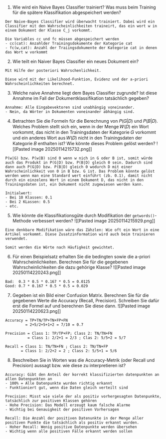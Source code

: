 1. Wie wird ein Naive Bayes Classifier trainiert? Was muss beim Training für die spätere Klassifikation abgespeichert werden?

```
Der Naive-Bayes Classifier wird überwacht trainiert. Dabei wird ein Classifier mit den Wahrscheinlichkeiten traineirt, das ein wort w in einem Dokument der Klasse C_j vorkommt.

Die Variables cc und fc müssen abgespeichert werden
- cc(cat): Anzahlder Trainingsdokumente der Kategorie cat
- fc(w,cat): Anzahl der Traiingsdokumente der Kategorie cat in denen das Wort w vorkommt
```

2. Wie teilt ein Naiver Bayes Classifier ein neues Dokument ein?

```
Mit Hilfe der posteriori Wahrschenlichkeit.

Diese wird mit der Likelihood-Funktion, Evidenz und der a-priori Wahrscheinlichkeiten berechnet.
```

3. Welche naive Annahme liegt dem Bayes Classifier zugrunde? Ist diese Annahme im Fall der Dokumentklassifikation tatsächlich gegeben?

```
Annahme: Alle Eingabevektoren sind unabhängig voneinander.
- Nein, da Wörter in Dokumenten voneinander abhängig sind.
```

4. Betrachten Sie die Formeln für die Berechnung von 𝑃(𝐺|𝐷) und 𝑃(𝐵|𝐷). Welches Problem stellt sich ein, wenn in der Menge 𝑊(𝐷) ein Wort vorkommt, das nicht in den Trainingsdaten der Kategorie 𝐺 vorkommt und ein anderes Wort aus 𝑊(𝐷) nicht in den Trainingsdaten der Kategorie 𝐵 enthalten ist? Wie könnte dieses Problem gelöst werden?
![[Pasted image 20250114215732.png]]

```
P(w|G) bzw. P(w|B) sind 0 wenn w nich in G oder B ist, somit würde auch das Produkt in P(G|D) bzw. P(B|D) gleich 0 sein. Dadurch sind dann auch P(G|D) bzw. P(B|D) gleich 0 wodurch D mit einer Wahrscheinlichkeit von 0 in B bzw. G ist. Das Problem könnte gelöst werden wenn man eine Standard wert einführt (zb. 0.1), damit nicht durch ein einzelens Wort in einem Dokument D, das nicht in den Trainingsdaten ist, ein Dokument nicht zugewiesen werden kann.

Initialwert:
- Bei 10 Klassen: 0.1
- Bei 2 KLassen: 0.5
- etc.
```

5. Wie könnte die Klassifikationsgüte durch Modifikation der `getwords()`\-Methode verbessert werden?
![[Pasted image 20250114215929.png]]

```
Eine denkbare Modifikation wäre das Zähzlen: Wie oft ein Wort in eine Artikel vorkommt. Diese Zusatzinformation wird auch beim trainieren verwendet.

Somit werden die Wörte nach Häufigkeit gewichtet.
```

6. Für einen Beispielsatz erhalten Sie die bedingten sowie die a-priori Wahrscheinlichkeiten. Berechnen Sie für die gegebenen Wahrscheinlichkeiten die dazu gehörige Klasse?
![[Pasted image 20250114220243.png]]

```
Bad:  0.3 * 0.5 * 0.167 * 0.5 = 0.0125
Good: 0.7 * 0.167 * 0.5 * 0.5 = 0.029
```

7. Gegeben ist ein Bild einer Confusion Matrix. Berechnen Sie für die gegebenen Werte die Accuracy (Recall, Precision). Schreiben Sie dafür erst die Formel auf und berechnen Sie diese dann.
![[Pasted image 20250114220623.png]]

```
Accuracy = TP+TN/TP+TN+FP+FN
         = 2+5/2+5+1+2 = 7/10 = 0.7

Precision = Class 1: TP/TP+FP; Class 2: TN/TN+FN
		  = Class 1: 2/2+1 = 2/3 ; Clas 2: 5/5+2 = 5/7

Recall = Class 1: TN/TN+FN ; Class 2: TN/TN+FP
	   = Class 1: 2/2+2 = 2 ; Class 2: 5/5+1 = 5/6
```

8. Beschreiben Sie in Worten was die Accuracy-Metrik (oder Recall und Precision) aussagt bzw. wie diese zu interpretieren ist?

```
Accuracy: Gibt den Anteil der korrekt klassifizierten datenpunkten an allen Datenpunkten an
- 100% = Alle Datenpunkte wurden richtig erkannt
- Funktioniert gut, wenn die Daten gleich verteilt sind

Precision: Misst wie viele der als positiv vorhergesagten Datenpunkte, tatsächlich zur positiven Klassen gehören
- Hohe Precision: Das Modell erzeugt kaum falsche Alarme
- Wichtig bei Genauigkeit der positiven Vorhersagen

Recall: Die Anzahl der positiven Datenunkte in der Menge aller positiven Punkte die tatsächlich als positiv erkannt wurden.
- Hoher Recall: Wenig positive Datenpunkte werden übersehen
- Wichtig wenn alle positiven Fälle erkannt werden sollen
```
